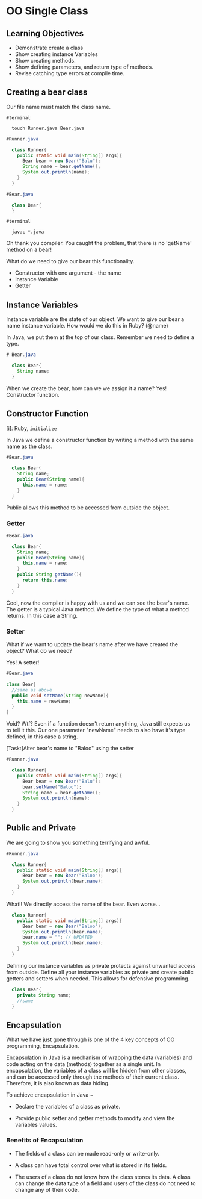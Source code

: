 # OO Single Class

## Learning Objectives
  - Demonstrate create a class
  - Show creating instance Variables
  - Show creating methods.
  - Show defining parameters, and return type of methods.
  - Revise catching type errors at compile time.


## Creating a bear class

Our file name must match the class name.

```
#terminal

  touch Runner.java Bear.java
```

```java
#Runner.java

  class Runner{
    public static void main(String[] args){
      Bear bear = new Bear("Balu");
      String name = bear.getName();
      System.out.println(name);
    }
  }
```
```java
#Bear.java

  class Bear{
  }
```
```
#terminal

  javac *.java
```

  Oh thank you compiler. You caught the problem, that there is no 'getName' method on a bear!

  What do we need to give our bear this functionality.
  - Constructor with one argument - the name
  - Instance Variable
  - Getter

## Instance Variables

Instance variable are the state of our object.  We want to give our bear a name instance variable.
How would we do this in Ruby?  (@name)

In Java, we put them at the top of our class.  Remember we need to define a type.

```java
# Bear.java

  class Bear{
    String name;
  }
```

When we create the bear, how can we we assign it a name? Yes! Constructor function.

## Constructor Function

[i]: Ruby, ```initialize```

In Java we define a constructor function by writing a method with the same name as the class. 

```java
#Bear.java

  class Bear{
    String name;
    public Bear(String name){
      this.name = name;
    }
  }
```

Public allows this method to be accessed from outside the object.

### Getter

```java
#Bear.java

  class Bear{
    String name;
    public Bear(String name){
      this.name = name;
    }
    public String getName(){
      return this.name;
    }
  }
```

Cool, now the compiler is happy with us and we can see the bear's name.
The getter is a typical Java method.  We define the type of what a method returns. In this case a String.

### Setter

What if we want to update the bear's name after we have created the object? What do we need?

Yes! A setter!

```java
#Bear.java

class Bear{
  //same as above
  public void setName(String newName){
    this.name = newName;
  }
}
```
Void? Wtf? Even if a function doesn't return anything, Java still expects us to tell it this. Our one parameter "newName" needs to also have it's type defined, in this case a string.

[Task:]Alter bear's name to "Baloo" using the setter

```java
#Runner.java

  class Runner{
    public static void main(String[] args){
      Bear bear = new Bear("Balu");
      bear.setName("Baloo");
      String name = bear.getName();
      System.out.println(name);
    }
  }
```

## Public and Private
We are going to show you something terrifying and awful.

```java
#Runner.java

  class Runner{
    public static void main(String[] args){
      Bear bear = new Bear("Baloo");
      System.out.println(bear.name);
    }
  }
```

What!!  We directly access the name of the bear.  Even worse...

```java
  class Runner{
    public static void main(String[] args){
      Bear bear = new Bear("Baloo");
      System.out.println(bear.name);
      bear.name = ""; // UPDATED
      System.out.println(bear.name);
    }
  }
```

Defining our instance variables as private protects against unwanted access from outside. Define all your instance variables as private and create public getters and setters when needed.  This allows for defensive programming.

```java
  class Bear{
    private String name;
    //same
  }
```

## Encapsulation

What we have just gone through is one of the 4 key concepts of OO programming, Encapsulation.

Encapsulation in Java is a mechanism of wrapping the data (variables) and code acting on the data (methods) together as a single unit. In encapsulation, the variables of a class will be hidden from other classes, and can be accessed only through the methods of their current class. Therefore, it is also known as data hiding.

To achieve encapsulation in Java −

- Declare the variables of a class as private.

- Provide public setter and getter methods to modify and view the variables values.

### Benefits of Encapsulation

- The fields of a class can be made read-only or write-only.

- A class can have total control over what is stored in its fields.

- The users of a class do not know how the class stores its data. A class can change the data type of a field and users of the class do not need to change any of their code.



